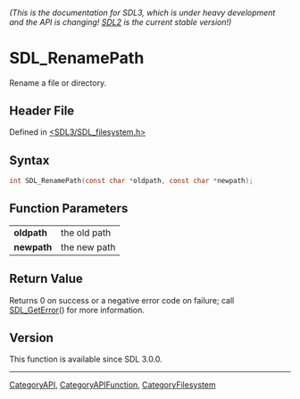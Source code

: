 ###### (This is the documentation for SDL3, which is under heavy development and the API is changing! [SDL2](https://wiki.libsdl.org/SDL2/) is the current stable version!)
# SDL_RenamePath

Rename a file or directory.

## Header File

Defined in [<SDL3/SDL_filesystem.h>](https://github.com/libsdl-org/SDL/blob/main/include/SDL3/SDL_filesystem.h)

## Syntax

```c
int SDL_RenamePath(const char *oldpath, const char *newpath);

```

## Function Parameters

|                 |              |
| --------------- | ------------ |
| **oldpath**     | the old path |
| **newpath**     | the new path |

## Return Value

Returns 0 on success or a negative error code on failure; call
[SDL_GetError](SDL_GetError)() for more information.

## Version

This function is available since SDL 3.0.0.

----
[CategoryAPI](CategoryAPI), [CategoryAPIFunction](CategoryAPIFunction), [CategoryFilesystem](CategoryFilesystem)

